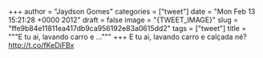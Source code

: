 
+++
author = "Jaydson Gomes"
categories = ["tweet"]
date = "Mon Feb 13 15:21:28 +0000 2012"
draft = false
image = "{TWEET_IMAGE}"
slug = "ffe9b84e11811ea417db9ca956192e83a0615dd2"
tags = ["tweet"]
title = """E tu ai, lavando carro e ..."""
+++
E tu ai, lavando carro e calçada né? http://t.co/fKeDiFBx
